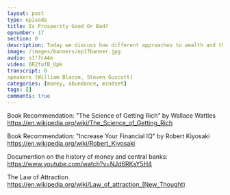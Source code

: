 ```yaml
---
layout: post
type: episode
title: Is Prosperity Good Or Bad?
epnumber: 17
section: 0
description: Today we discuss how different approaches to wealth and the accrual of wealth can be a two-edged sword. Are you getting rich by exploiting other people? Or are you building your financial independence by helping others achieve their own as well? We consider how our psychology towards money can have a great effect on our well-being and direction in life.
image: /images/banners/ep17banner.jpg
audio: s1!7c44e
video: 6R2fufB_Upk
transcript: 0
speakers [William Blacoe, Steven Guscott]
categories: [money, abundance, mindset]
tags: []
comments: true
---
```

Book Recommendation: "The Science of Getting Rich" by Wallace Wattles<br>
<a href="https://en.wikipedia.org/wiki/The_Science_of_Getting_Rich">https://en.wikipedia.org/wiki/The_Science_of_Getting_Rich</a>

Book Recommendation: "Increase Your Financial IQ" by Robert Kiyosaki<br>
<a href="https://en.wikipedia.org/wiki/Robert_Kiyosaki">https://en.wikipedia.org/wiki/Robert_Kiyosaki</a>

Documention on the history of money and central banks:<br>
<a href="https://www.youtube.com/watch?v=NJd6RKsY5H4">https://www.youtube.com/watch?v=NJd6RKsY5H4</a>

The Law of Attraction<br>
<a href="https://en.wikipedia.org/wiki/Law_of_attraction_(New_Thought)">https://en.wikipedia.org/wiki/Law_of_attraction_(New_Thought)</a>